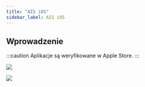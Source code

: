 ```yaml
---
title: "AIS iOS"
sidebar_label: AIS iOS
---
```



## Wprowadzenie

:::caution
Aplikacje są weryfikowane w Apple Store. 
:::


![](/img/en/blog/202109/ios.png)

![](/img/en/blog/202109/macOS.png)
